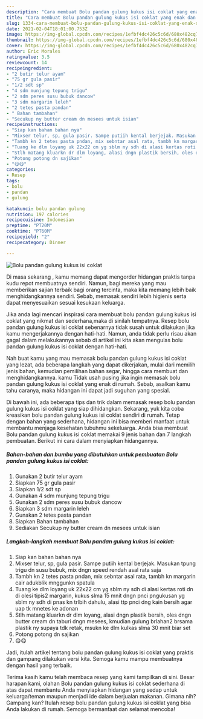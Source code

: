 ```yaml
---
description: "Cara membuat Bolu pandan gulung kukus isi coklat yang enak dan Mudah Dibuat"
title: "Cara membuat Bolu pandan gulung kukus isi coklat yang enak dan Mudah Dibuat"
slug: 1334-cara-membuat-bolu-pandan-gulung-kukus-isi-coklat-yang-enak-dan-mudah-dibuat
date: 2021-02-04T18:01:00.753Z
image: https://img-global.cpcdn.com/recipes/1efbf4dc426c5c6d/680x482cq70/bolu-pandan-gulung-kukus-isi-coklat-foto-resep-utama.jpg
thumbnail: https://img-global.cpcdn.com/recipes/1efbf4dc426c5c6d/680x482cq70/bolu-pandan-gulung-kukus-isi-coklat-foto-resep-utama.jpg
cover: https://img-global.cpcdn.com/recipes/1efbf4dc426c5c6d/680x482cq70/bolu-pandan-gulung-kukus-isi-coklat-foto-resep-utama.jpg
author: Eric Morales
ratingvalue: 3.5
reviewcount: 14
recipeingredient:
- "2 butir telur ayam"
- "75 gr gula pasir"
- "1/2 sdt sp"
- "4 sdm munjung tepung trigu"
- "2 sdm peres susu bubuk dancow"
- "3 sdm margarin leleh"
- "2 tetes pasta pandan"
- " Bahan tambahan"
- "Secukup ny butter cream dn mesees untuk isian"
recipeinstructions:
- "Siap kan bahan bahan nya"
- "Mixser telur, sp, gula pasir. Sampe putiih kental berjejak. Masukan tpung trigu dn susu bubuk, mix dngn speed rendah asal rata saja"
- "Tambh kn 2 tetes pasta pndan, mix sebntar asal rata, tambh kn margarin cair adukblik mnggunkn spatula"
- "Tuang ke dlm loyang uk 22x22 cm yg sblm ny sdh di alasi kertas roti dn di olesi tipis2 margarin, kukus slma 15 mnit dngn pnci pngukusan yg sblm ny sdh di pnas kn trlbih dahulu, alasi ttp pnci dng kain bersih agar uap tk mnetes ke adonan"
- "Stlh matang kluarkn dr dlm loyang, alasi dngn plastik bersih, oles dngn butter cream dn taburi dngn mesees, kmudian gulung brlahan2 brsama plastik ny supaya tdk retak, msukn ke dlm kulkas slma 30 mnit biar set"
- "Potong potong dn sajikan"
- "😋😋"
categories:
- Resep
tags:
- bolu
- pandan
- gulung

katakunci: bolu pandan gulung 
nutrition: 197 calories
recipecuisine: Indonesian
preptime: "PT20M"
cooktime: "PT60M"
recipeyield: "2"
recipecategory: Dinner

---
```



![Bolu pandan gulung kukus isi coklat](https://img-global.cpcdn.com/recipes/1efbf4dc426c5c6d/680x482cq70/bolu-pandan-gulung-kukus-isi-coklat-foto-resep-utama.jpg)

Di masa  sekarang , kamu memang dapat mengorder hidangan praktis tanpa kudu repot membuatnya sendiri. Namun, bagi mereka yang mau memberikan sajian terbaik bagi orang tercinta, maka kita memang lebih baik menghidangkannya sendiri. Sebab, memasak sendiri lebih higienis serta dapat menyesuaikan sesuai kesukaan keluarga.

Jika anda lagi mencari inspirasi cara membuat bolu pandan gulung kukus isi coklat yang nikmat dan sederhana,maka di sinilah tempatnya. Resep bolu pandan gulung kukus isi coklat  sebenarnya tidak susah untuk dilakukan jika kamu mengerjakannya dengan hati-hati. Namun, anda tidak perlu risau akan gagal dalam melakukannya 
sebab di artikel ini kita akan mengulas bolu pandan gulung kukus isi coklat dengan hati-hati.  



Nah buat kamu yang mau memasak bolu pandan gulung kukus isi coklat yang lezat, ada beberapa langkah yang dapat dikerjakan, mulai dari memilih jenis bahan, kemudian pemilihan bahan segar, hingga cara membuat dan menghidangkannya. kamu Tidak usah pusing jika ingin memasak bolu pandan gulung kukus isi coklat yang enak di rumah. Sebab, asalkan kamu  tahu caranya, maka hidangan ini dapat jadi suguhan yang spesial.

Di bawah ini, ada beberapa tips dan trik dalam memasak resep bolu pandan gulung kukus isi coklat yang siap dihidangkan. Sekarang, yuk kita coba kreasikan bolu pandan gulung kukus isi coklat sendiri di rumah. Tetap dengan bahan yang sederhana, hidangan ini bisa memberi manfaat untuk membantu menjaga kesehatan tubuhmu sekeluarga. Anda bisa membuat Bolu pandan gulung kukus isi coklat memakai 9 jenis bahan dan 7 langkah pembuatan. Berikut ini cara dalam menyiapkan hidangannya.

<!--inarticleads1-->

##### Bahan-bahan dan bumbu yang dibutuhkan untuk pembuatan Bolu pandan gulung kukus isi coklat:

1. Gunakan 2 butir telur ayam
1. Siapkan 75 gr gula pasir
1. Siapkan 1/2 sdt sp
1. Gunakan 4 sdm munjung tepung trigu
1. Gunakan 2 sdm peres susu bubuk dancow
1. Siapkan 3 sdm margarin leleh
1. Gunakan 2 tetes pasta pandan
1. Siapkan  Bahan tambahan
1. Sediakan Secukup ny butter cream dn mesees untuk isian




<!--inarticleads2-->

##### Langkah-langkah membuat Bolu pandan gulung kukus isi coklat:

1. Siap kan bahan bahan nya
1. Mixser telur, sp, gula pasir. Sampe putiih kental berjejak. Masukan tpung trigu dn susu bubuk, mix dngn speed rendah asal rata saja
1. Tambh kn 2 tetes pasta pndan, mix sebntar asal rata, tambh kn margarin cair adukblik mnggunkn spatula
1. Tuang ke dlm loyang uk 22x22 cm yg sblm ny sdh di alasi kertas roti dn di olesi tipis2 margarin, kukus slma 15 mnit dngn pnci pngukusan yg sblm ny sdh di pnas kn trlbih dahulu, alasi ttp pnci dng kain bersih agar uap tk mnetes ke adonan
1. Stlh matang kluarkn dr dlm loyang, alasi dngn plastik bersih, oles dngn butter cream dn taburi dngn mesees, kmudian gulung brlahan2 brsama plastik ny supaya tdk retak, msukn ke dlm kulkas slma 30 mnit biar set
1. Potong potong dn sajikan
1. 😋😋




Jadi, itulah artikel tentang  bolu pandan gulung kukus isi coklat  yang praktis dan gampang dilakukan versi kita. Semoga kamu mampu membuatnya dengan hasil yang terbaik. 

Terima kasih kamu telah membaca resep yang kami tampilkan di sini. Besar harapan kami, olahan  Bolu pandan gulung kukus isi coklat sederhana di atas dapat membantu Anda menyiapkan hidangan yang sedap untuk keluarga/teman maupun menjadi ide dalam berjualan makanan. Gimana nih? Gampang kan? Itulah resep bolu pandan gulung kukus isi coklat yang bisa Anda lakukan di rumah. Semoga bermanfaat dan selamat mencoba!

